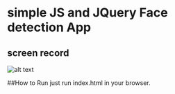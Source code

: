 # simple JS and JQuery Face detection App

## screen record

![alt text](./screen-record/face-detection.gif) 

##How to Run
just run index.html in your browser.
